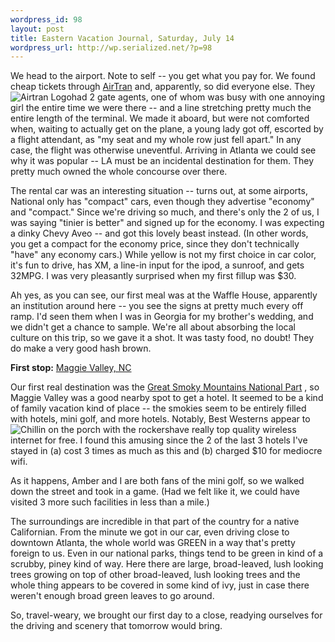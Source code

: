 ```yaml
--- 
wordpress_id: 98
layout: post
title: Eastern Vacation Journal, Saturday, July 14
wordpress_url: http://wp.serialized.net/?p=98
---
```

<p>We head to the airport. Note to self -- you get what you pay for. We found cheap tickets through <a href="http://airtran.com/">AirTran</a> and, apparently, so did everyone else. <img src="http://serialized.net/images/2.jpg" alt="Airtran Logo" class="left" style="float:left" /> They had 2 gate agents, one of whom was busy with one annoying girl the entire time we were there -- and a line stretching pretty much the entire length of the terminal. We made it aboard, but were not comforted when, waiting to actually get on the plane, a young lady got off, escorted by a flight attendant, as "my seat and my whole row just fell apart." In any case, the flight was otherwise uneventful.  Arriving in Atlanta we could see why it was popular -- LA must be an incidental destination for them. They pretty much owned the whole concourse over there.</p>

<p>The rental car was an interesting situation -- turns out, at some airports, National only has "compact" cars, even though they advertise "economy" and "compact." <img src="http://serialized.net/images/3.jpg" alt="" class="right" style="float:right" /> Since we&#39;re driving so much, and there&#39;s only the 2 of us, I was saying "tinier is better" and signed up for the economy. I was expecting a dinky Chevy Aveo -- and got this lovely beast instead. (In other words, you get a compact for the economy price, since they don&#39;t technically "have" any economy cars.) While yellow is not my first choice in car color, it&#39;s fun to drive, has <span class="caps">XM, </span>a line-in input for the ipod, a sunroof, and gets 32MPG. I was very pleasantly surprised when my first fillup was $30.</p>

<p>Ah yes, as you can see, our first meal was at the Waffle House, apparently an institution around here -- you see the signs at pretty much every off ramp. I&#39;d seen them when I was in Georgia for my brother&#39;s wedding, and we didn&#39;t get a chance to sample. We&#39;re all about absorbing the local culture on this trip, so we gave it a shot. It was tasty food, no doubt! They do make a very good hash brown.</p>

<p><strong>First stop:</strong> <a href="http://maps.google.com/maps?f=q&amp;hl=en&amp;geocode=&amp;q=maggie+valley%2C+nc&amp;ie=UTF8&amp;ll=35.659528%2C-83.373871&amp;spn=0.614796%2C1.218109&amp;z=10&amp;iwloc=addr&amp;om=1">Maggie Valley, NC</a></p>

<p>Our first real destination was the <a href="http://www.nps.gov/grsm/">Great Smoky Mountains National Part</a> , so Maggie Valley was a good nearby spot to get a hotel. It seemed to be a kind of family vacation kind of place -- the smokies seem to be entirely filled with hotels, mini golf, and more hotels. <img src="http://serialized.net/images/4.jpg" alt="Chillin on the porch with the rockers" class="left" style="float:left" /> Notably, Best Westerns appear to have really top quality wireless internet for free. I found this amusing since the 2 of the last 3 hotels I&#39;ve stayed in (a) cost 3 times as much as this and (b) charged $10 for mediocre wifi. </p>

<p>As it happens, Amber and I are both fans of the mini golf, so we walked down the street and took in a game. (Had we felt like it, we could have visited 3 more such facilities in less than a mile.) </p>

<p>The surroundings are incredible in that part of the country for a native Californian. From the minute we got in our car, even driving close to downtown Atlanta, the whole world was <span class="caps">GREEN </span>in a way that&#39;s pretty foreign to us. Even in our national parks, things tend to be green in kind of a scrubby, piney kind of way. Here there are large, broad-leaved, lush looking trees growing on top of other broad-leaved, lush looking trees and the whole thing appears to be covered in some kind of ivy, just in case there weren&#39;t enough broad green leaves to go around.</p>

<p>So, travel-weary, we brought our first day to a close, readying ourselves for the driving and scenery that tomorrow would bring.</p>
